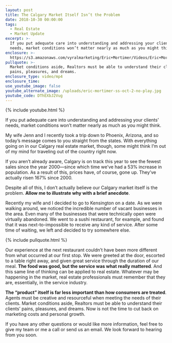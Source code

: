 ```yaml
---
layout: post
title: The Calgary Market Itself Isn’t the Problem
date: 2018-10-30 00:00:00
tags:
  - Real Estate
  - Market Update
excerpt: >-
  If you put adequate care into understanding and addressing your clients’
  needs, market conditions won’t matter nearly as much as you might think.
enclosure: >-
  https://s3.amazonaws.com/vyralmarketing/Eric+Mortimer/Videos/Eric+Mortimer+%2526+Associates+-+The+Calgary+Market+Itself+Isnt+the+Problem.mp4
pullquote: >-
  Market conditions aside, Realtors must be able to understand their clients’
  pains, pleasures, and dreams.
enclosure_type: video/mp4
enclosure_time:
use_youtube_image: false
youtube_alternate_image: /uploads/eric-mortimer-ss-oct-2-no-play.jpg
youtube_code: DThEXbJ2Vug
---
```


{% include youtube.html %}

If you put adequate care into understanding and addressing your clients’ needs, market conditions won’t matter nearly as much as you might think.

My wife Jenn and I recently took a trip down to Phoenix, Arizona, and so today’s message comes to you straight from the states. With everything going on in our Calgary real estate market, though, some might think I’m out of my mind for traveling out of the country right now.

If you aren’t already aware, Calgary is on track this year to see the fewest sales since the year 2000—since which time we’ve had a 53% increase in population. As a result of this, prices have, of course, gone up. They’ve actually risen 167% since 2000.

Despite all of this, I don’t actually believe our Calgary market itself is the problem. **Allow me to illustrate why with a brief anecdote**.

Recently my wife and I decided to go to Kensington on a date. As we were walking around, we noticed the incredible number of vacant businesses in the area. Even many of the businesses that were technically open were virtually abandoned. We went to a sushi restaurant, for example, and found that it was next-to-impossible to receive any kind of service. After some time of waiting, we left and decided to try somewhere else.

{% include pullquote.html %}

Our experience at the next restaurant couldn’t have been more different from what occurred at our first stop. We were greeted at the door, escorted to a table right away, and given great service through the duration of our meal. **The food was good, but the service was what really mattered**. And this same line of thinking can be applied to real estate. Whatever may be happening in the market, real estate professionals must remember that they are, essentially, in the service industry.

**The “product” itself is far less important than how consumers are treated**. Agents must be creative and resourceful when meeting the needs of their clients. Market conditions aside, Realtors must be able to understand their clients’ pains, pleasures, and dreams. Now is not the time to cut back on marketing costs and personal growth.

If you have any other questions or would like more information, feel free to give my team or me a call or send us an email. We look forward to hearing from you soon.